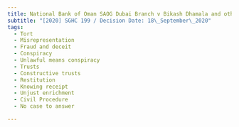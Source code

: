 ```yaml
---
title: National Bank of Oman SAOG Dubai Branch v Bikash Dhamala and others
subtitle: "[2020] SGHC 199 / Decision Date: 18\_September\_2020"
tags:
  - Tort
  - Misrepresentation
  - Fraud and deceit
  - Conspiracy
  - Unlawful means conspiracy
  - Trusts
  - Constructive trusts
  - Restitution
  - Knowing receipt
  - Unjust enrichment
  - Civil Procedure
  - No case to answer

---
```

